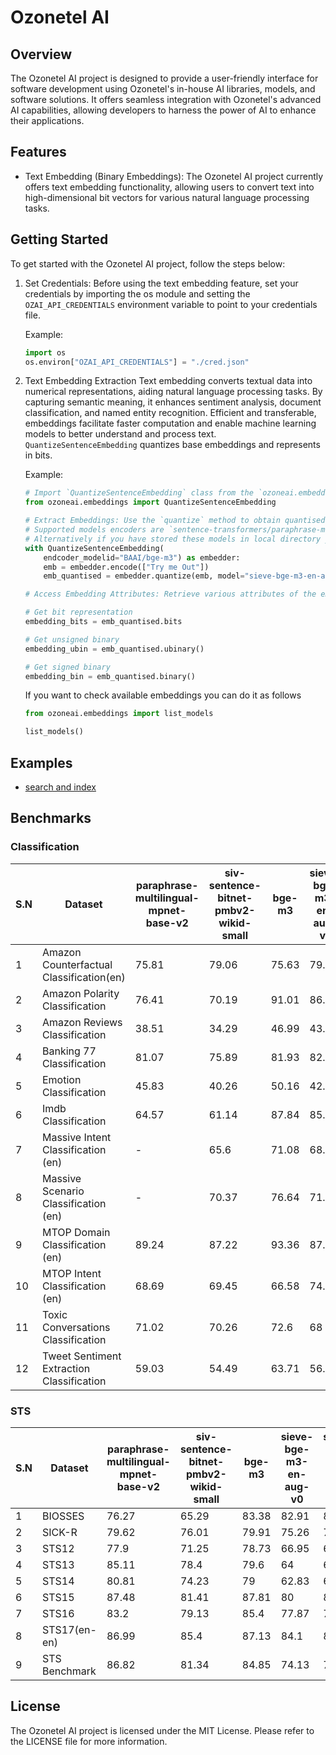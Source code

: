 # Ozonetel AI
## Overview
The Ozonetel AI project is designed to provide a user-friendly interface for software development using Ozonetel's in-house AI libraries, models, and software solutions. It offers seamless integration with Ozonetel's advanced AI capabilities, allowing developers to harness the power of AI to enhance their applications.

## Features
- Text Embedding (Binary Embeddings): The Ozonetel AI project currently offers text embedding functionality, allowing users to convert text into high-dimensional bit vectors for various natural language processing tasks.

## Getting Started
To get started with the Ozonetel AI project, follow the steps below:

1. Set Credentials:
    Before using the text embedding feature, set your credentials by importing the os module and setting the `OZAI_API_CREDENTIALS` environment variable to point to your credentials file.
    
    Example:
    
    ```python
    import os
    os.environ["OZAI_API_CREDENTIALS"] = "./cred.json"
    ```
3. Text Embedding Extraction
    Text embedding converts textual data into numerical representations, aiding natural language processing tasks. By capturing semantic meaning, it enhances sentiment analysis, document classification, and named entity recognition. Efficient and transferable, embeddings facilitate faster computation and enable machine learning models to better understand and process text. `QuantizeSentenceEmbedding` quantizes base embeddings and represents in bits.

   Example:
    ```python
    # Import `QuantizeSentenceEmbedding` class from the `ozoneai.embeddings` module.
    from ozoneai.embeddings import QuantizeSentenceEmbedding
    
    # Extract Embeddings: Use the `quantize` method to obtain quantised embeddings for given texts .
    # Supported models encoders are `sentence-transformers/paraphrase-multilingual-mpnet-base-v2` and `BAAI/bge-m3`
    # Alternatively if you have stored these models in local directory you can use like `/path/to/paraphrase-multilingual-mpnet-base-v2` or `/path/to/bge-m3`
    with QuantizeSentenceEmbedding(
        endcoder_modelid="BAAI/bge-m3") as embedder:
        emb = embedder.encode(["Try me Out"])
        emb_quantised = embedder.quantize(emb, model="sieve-bge-m3-en-aug-v1") # max limit 20 vectors per request
    
    # Access Embedding Attributes: Retrieve various attributes of the embedding object, such as bits, unsigned binary, and signed binary.
    
    # Get bit representation
    embedding_bits = emb_quantised.bits
    
    # Get unsigned binary
    embedding_ubin = emb_quantised.ubinary()
    
    # Get signed binary
    embedding_bin = emb_quantised.binary()
    ```

    If you want to check available embeddings you can do it as follows
    ```python
    from ozoneai.embeddings import list_models

    list_models()
    ```

## Examples

- [search and index](https://github.com/ozonetelgit/ozonetel-ai-sdk/blob/main/examples/search-index/Text%20Indexing%20using%20OzoneAI%20Embeddings%20Faiss.ipynb)

## Benchmarks
### Classification
| S.N | Dataset                                     | paraphrase-multilingual-mpnet-base-v2 | siv-sentence-bitnet-pmbv2-wikid-small | bge-m3 | sieve-bge-m3-en-aug-v0 | sieve-bge-m3-en-aug-v1 |
|-----|---------------------------------------------|---------------------------------------|----------------------------------------|--------|------------------------|------------------------|
| 1   | Amazon Counterfactual Classification(en)   | 75.81                                 | 79.06                                  | 75.63  | 79.23                  | 78.28                  |
| 2   | Amazon Polarity Classification              | 76.41                                 | 70.19                                  | 91.01  | 86.81                  | 85.69                  |
| 3   | Amazon Reviews Classification               | 38.51                                 | 34.29                                  | 46.99  | 43.51                  | 43                     |
| 4   | Banking 77 Classification                   | 81.07                                 | 75.89                                  | 81.93  | 82.06                  | 82.75                  |
| 5   | Emotion Classification                      | 45.83                                 | 40.26                                  | 50.16  | 42.34                  | 42.4                   |
| 6   | Imdb Classification                         | 64.57                                 | 61.14                                  | 87.84  | 85.06                  | 84.44                  |
| 7   | Massive Intent Classification (en)         | -                                     | 65.6                                   | 71.08  | 68.9                   | 70.22                  |
| 8   | Massive Scenario Classification (en)       | -                                     | 70.37                                  | 76.64  | 71.29                  | 72.68                  |
| 9   | MTOP Domain Classification (en)            | 89.24                                 | 87.22                                  | 93.36  | 87.56                  | 88.37                  |
| 10  | MTOP Intent Classification (en)            | 68.69                                 | 69.45                                  | 66.58  | 74.11                  | 74.02                  |
| 11  | Toxic Conversations Classification         | 71.02                                 | 70.26                                  | 72.6   | 68                     | 68.59                  |
| 12  | Tweet Sentiment Extraction Classification | 59.03                                 | 54.49                                  | 63.71  | 56.96                  | 56.91                  |

### STS
| S.N | Dataset         | paraphrase-multilingual-mpnet-base-v2 | siv-sentence-bitnet-pmbv2-wikid-small | bge-m3 | sieve-bge-m3-en-aug-v0 | sieve-bge-m3-en-aug-v1 |
|-----|-----------------|---------------------------------------|----------------------------------------|--------|------------------------|------------------------|
| 1   | BIOSSES         | 76.27                                 | 65.29                                  | 83.38  | 82.91                  | 83.97                  |
| 2   | SICK-R          | 79.62                                 | 76.01                                  | 79.91  | 75.26                  | 76.5                   |
| 3   | STS12           | 77.9                                  | 71.25                                  | 78.73  | 66.95                  | 68.88                  |
| 4   | STS13           | 85.11                                 | 78.4                                   | 79.6   | 64                     | 69.09                  |
| 5   | STS14           | 80.81                                 | 74.23                                  | 79     | 62.83                  | 67.74                  |
| 6   | STS15           | 87.48                                 | 81.41                                  | 87.81  | 80                     | 82.08                  |
| 7   | STS16           | 83.2                                  | 79.13                                  | 85.4   | 77.87                  | 79.31                  |
| 8   | STS17(en-en)    | 86.99                                 | 85.4                                   | 87.13  | 84.1                   | 85.32                  |
| 9   | STS Benchmark   | 86.82                                 | 81.34                                  | 84.85  | 74.13                  | 77.19                  |


## License
The Ozonetel AI project is licensed under the MIT License. Please refer to the LICENSE file for more information.

